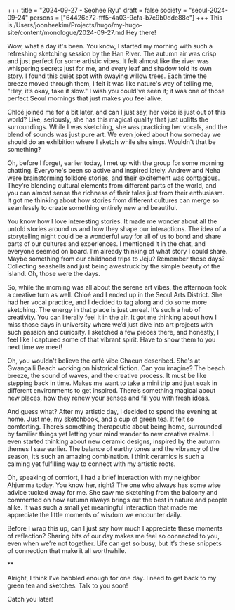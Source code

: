 +++
title = "2024-09-27 - Seohee Ryu"
draft = false
society = "seoul-2024-09-24"
persons = ["64426e72-fff5-4a03-9cfa-b7c9b0dde88e"]
+++
This is /Users/joonheekim/Projects/hugo/my-hugo-site/content/monologue/2024-09-27.md
Hey there!

Wow, what a day it's been. You know, I started my morning with such a refreshing sketching session by the Han River. The autumn air was crisp and just perfect for some artistic vibes. It felt almost like the river was whispering secrets just for me, and every leaf and shadow told its own story. I found this quiet spot with swaying willow trees. Each time the breeze moved through them, I felt it was like nature's way of telling me, "Hey, it’s okay, take it slow." I wish you could've seen it; it was one of those perfect Seoul mornings that just makes you feel alive.

Chloé joined me for a bit later, and can I just say, her voice is just out of this world? Like, seriously, she has this magical quality that just uplifts the surroundings. While I was sketching, she was practicing her vocals, and the blend of sounds was just pure art. We even joked about how someday we should do an exhibition where I sketch while she sings. Wouldn't that be something?

Oh, before I forget, earlier today, I met up with the group for some morning chatting. Everyone's been so active and inspired lately. Andrew and Neha were brainstorming folklore stories, and their excitement was contagious. They’re blending cultural elements from different parts of the world, and you can almost sense the richness of their tales just from their enthusiasm. It got me thinking about how stories from different cultures can merge so seamlessly to create something entirely new and beautiful.

You know how I love interesting stories. It made me wonder about all the untold stories around us and how they shape our interactions. The idea of a storytelling night could be a wonderful way for all of us to bond and share parts of our cultures and experiences. I mentioned it in the chat, and everyone seemed on board. I’m already thinking of what story I could share. Maybe something from our childhood trips to Jeju? Remember those days? Collecting seashells and just being awestruck by the simple beauty of the island. Oh, those were the days.

So, while the morning was all about the serene art vibes, the afternoon took a creative turn as well. Chloé and I ended up in the Seoul Arts District. She had her vocal practice, and I decided to tag along and do some more sketching. The energy in that place is just unreal. It’s such a hub of creativity. You can literally feel it in the air. It got me thinking about how I miss those days in university where we’d just dive into art projects with such passion and curiosity. I sketched a few pieces there, and honestly, I feel like I captured some of that vibrant spirit. Have to show them to you next time we meet!

Oh, you wouldn't believe the café vibe Chaeun described. She's at Gwangalli Beach working on historical fiction. Can you imagine? The beach breeze, the sound of waves, and the creative process. It must be like stepping back in time. Makes me want to take a mini trip and just soak in different environments to get inspired. There’s something magical about new places, how they renew your senses and fill you with fresh ideas.

And guess what? After my artistic day, I decided to spend the evening at home. Just me, my sketchbook, and a cup of green tea. It felt so comforting. There’s something therapeutic about being home, surrounded by familiar things yet letting your mind wander to new creative realms. I even started thinking about new ceramic designs, inspired by the autumn themes I saw earlier. The balance of earthy tones and the vibrancy of the season, it’s such an amazing combination. I think ceramics is such a calming yet fulfilling way to connect with my artistic roots.

Oh, speaking of comfort, I had a brief interaction with my neighbor Ahjumma today. You know her, right? The one who always has some wise advice tucked away for me. She saw me sketching from the balcony and commented on how autumn always brings out the best in nature and people alike. It was such a small yet meaningful interaction that made me appreciate the little moments of wisdom we encounter daily.

Before I wrap this up, can I just say how much I appreciate these moments of reflection? Sharing bits of our day makes me feel so connected to you, even when we’re not together. Life can get so busy, but it’s these snippets of connection that make it all worthwhile.

**

Alright, I think I’ve babbled enough for one day. I need to get back to my green tea and sketches. Talk to you soon!

Catch you later!
